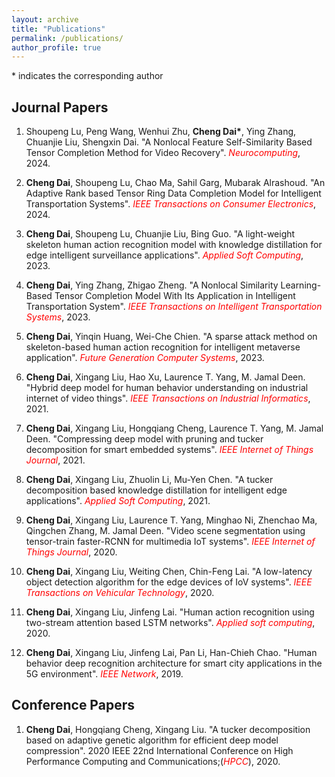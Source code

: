```yaml
---
layout: archive
title: "Publications"
permalink: /publications/
author_profile: true
---
```

\* indicates the corresponding author

## Journal Papers
1. Shoupeng Lu, Peng Wang, Wenhui Zhu, **Cheng Dai\***, Ying Zhang, Chuanjie Liu, Shengxin Dai. "A Nonlocal Feature Self-Similarity Based Tensor Completion Method for Video Recovery". <span style="color: #FF0000"><i>Neurocomputing</i></span>, 2024.

2. **Cheng Dai**, Shoupeng Lu, Chao Ma, Sahil Garg, Mubarak Alrashoud. "An Adaptive Rank based Tensor Ring Data Completion Model for Intelligent Transportation Systems". <span style="color: #FF0000"><i>IEEE Transactions on Consumer Electronics</i></span>, 2024.

3. **Cheng Dai**, Shoupeng Lu, Chuanjie Liu, Bing Guo. "A light-weight skeleton human action recognition model with knowledge distillation for edge intelligent surveillance applications". <span style="color: #FF0000"><i>Applied Soft Computing</i></span>, 2023.

4. **Cheng Dai**, Ying Zhang, Zhigao Zheng. "A Nonlocal Similarity Learning-Based Tensor Completion Model With Its Application in Intelligent Transportation System". <span style="color: #FF0000"><i>IEEE Transactions on Intelligent Transportation Systems</i></span>, 2023.

5. **Cheng Dai**, Yinqin Huang, Wei-Che Chien. "A sparse attack method on skeleton-based human action recognition for intelligent metaverse application". <span style="color: #FF0000"><i>Future Generation Computer Systems</i></span>, 2023.

6. **Cheng Dai**, Xingang Liu, Hao Xu, Laurence T. Yang, M. Jamal Deen. "Hybrid deep model for human behavior understanding on industrial internet of video things". <span style="color: #FF0000"><i>IEEE Transactions on Industrial Informatics</i></span>, 2021.

7. **Cheng Dai**, Xingang Liu, Hongqiang Cheng, Laurence T. Yang, M. Jamal Deen. "Compressing deep model with pruning and tucker decomposition for smart embedded systems". <span style="color: #FF0000"><i>IEEE Internet of Things Journal</i></span>, 2021.

8. **Cheng Dai**, Xingang Liu, Zhuolin Li, Mu-Yen Chen. "A tucker decomposition based knowledge distillation for intelligent edge applications". <span style="color: #FF0000"><i>Applied Soft Computing</i></span>, 2021.

9. **Cheng Dai**, Xingang Liu, Laurence T. Yang, Minghao Ni, Zhenchao Ma, Qingchen Zhang, M. Jamal Deen. "Video scene segmentation using tensor-train faster-RCNN for multimedia IoT systems". <span style="color: #FF0000"><i>IEEE Internet of Things Journal</i></span>, 2020.

10. **Cheng Dai**, Xingang Liu, Weiting Chen, Chin-Feng Lai. "A low-latency object detection algorithm for the edge devices of IoV systems". <span style="color: #FF0000"><i>IEEE Transactions on Vehicular Technology</i></span>, 2020.

11. **Cheng Dai**, Xingang Liu, Jinfeng Lai. "Human action recognition using two-stream attention based LSTM networks". <span style="color: #FF0000"><i>Applied soft computing</i></span>, 2020.

12. **Cheng Dai**, Xingang Liu, Jinfeng Lai, Pan Li, Han-Chieh Chao. "Human behavior deep recognition architecture for smart city applications in the 5G environment". <span style="color: #FF0000"><i>IEEE Network</i></span>, 2019.

## Conference Papers
1. **Cheng Dai**, Hongqiang Cheng, Xingang Liu. "A tucker decomposition based on adaptive genetic algorithm for efficient deep model compression". 2020 IEEE 22nd International Conference on High Performance Computing and Communications;(<span style="color: #FF0000"><i>HPCC</i></span>), 2020.